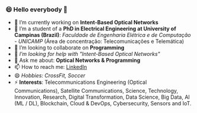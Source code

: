 ### 😄 Hello everybody 👋

<!--
**felipeescallon/felipeescallon** is a ✨ _special_ ✨ repository because its `README.md` (this file) appears on your GitHub profile.

Here are some ideas to get you started:
-->
- 🔭 I’m currently working on **Intent-Based Optical Networks**
- 🌱 I’m a student of a **PhD in Electrical Engineering at University of Campinas (Brazil)**: *Faculdade de Engenharia Elétrica e de Computação - UNICAMP* (Área de concentração: Telecomunicações e Telemática)
- 👯 I’m looking to collaborate on **Programming**
- 🤔 *I’m looking for help with "Intent-Based Optical Networks"*
- 💬 Ask me about: **Optical Networks & Programming**
- 📫 How to reach me: [LinkedIn](https://www.linkedin.com/in/andres-felipe-escallon-portilla/?locale=en_US) 
- 😄 *Hobbies: CrossFit, Soccer*
- ⚡ **Interests**: Telecommunications Engineering (Optical Communications), Satellite Communications, Science, Technology, Innovation, Research, Digital Transformation, Data Science, Big Data, AI (ML / DL), Blockchain, Cloud & DevOps, Cybersecurity, Sensors and IoT.

